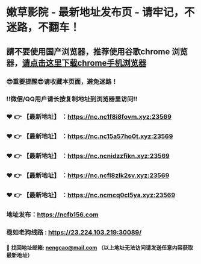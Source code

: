 # 嫩草影院 - 最新地址发布页 - 请牢记，不迷路，不翻车！

## 請不要使用国产浏览器，推荐使用谷歌chrome 浏览器，<a href = "https://www.google.cn/chrome/">请点击这里下载chrome手机浏览器</a>

### :sunglasses:重要提醒:sunglasses:请收藏本页面，避免迷路！
### ‼️微信/QQ用户请长按复制地址到浏览器里访问‼️

### :heart: :point_right: 【最新地址】 ：https://nc.nc1f8i8fovm.xyz:23569
### :heart: :point_right: 【最新地址】 ：https://nc.nc15a57ho0t.xyz:23569
### :heart: :point_right: 【最新地址】 ：https://nc.ncnidzzfikn.xyz:23569
### :heart: :point_right: 【最新地址】 ：https://nc.ncfl8zlk2sv.xyz:23569
### :heart: :point_right: 【最新地址】 ：https://nc.ncmcq0cl5ya.xyz:23569

### 地址发布：https://ncfb156.com
### 稳如老狗线路 : https://23.224.103.219:30089/

#### :e-mail: __找回地址邮箱: nengcao@mail.com （以上地址无法访问请发送任意内容获取最新地址）__
